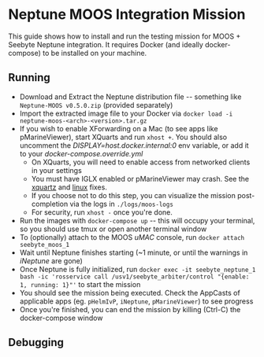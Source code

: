 # Neptune MOOS Integration Mission

This guide shows how to install and run the testing mission for MOOS + Seebyte Neptune integration. It requires Docker (and ideally docker-compose) to be installed on your machine.

## Running

* Download and Extract the Neptune distribution file -- something like `Neptune-MOOS v0.5.0.zip` (provided separately)
* Import the extracted image file to your Docker via `docker load -i neptune-moos-<arch>-<version>.tar.gz`
* If you wish to enable XForwarding on a Mac (to see apps like pMarineViewer), start XQuarts and run `xhost +`. You should also uncomment the *DISPLAY=host.docker.internal:0* env variable, or add it to your *docker-compose.override.yml*
  * On XQuarts, you will need to enable access from networked clients in your settings
  * You must have IGLX enabled or pMarineViewer may crash. See the [xquartz](https://unix.stackexchange.com/a/642954/126262) and [linux](https://askubuntu.com/a/932912/353466) fixes.
  * If you choose not to do this step, you can visualize the mission post-completion via the logs in `./logs/moos-logs`
  * For security, run `xhost -` once you're done.
* Run the images with `docker-compose up` -- this will occupy your terminal, so you should use tmux or open another terminal window
* To (optionally) attach to the MOOS *uMAC* console, run `docker attach seebyte_moos_1`
* Wait until Neptune finishes starting (~1 minute, or until the warnings in *iNeptune* are gone)
* Once Neptune is fully initialized, run `docker exec -it seebyte_neptune_1 bash -ic 'rosservice call /usv1/seebyte_arbiter/control "{enable: 1, running: 1}"'` to start the mission
* You should see the mission being executed. Check the AppCasts of applicable apps (eg. `pHelmIvP`, `iNeptune`, `pMarineViewer`) to see progress
* Once you're finished, you can end the mission by killing (Ctrl-C) the docker-compose window

## Debugging


